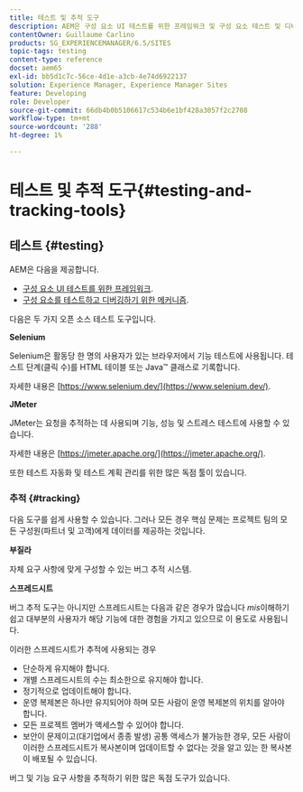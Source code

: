 ```yaml
---
title: 테스트 및 추적 도구
description: AEM은 구성 요소 UI 테스트를 위한 프레임워크 및 구성 요소 테스트 및 디버깅을 위한 메커니즘을 제공합니다
contentOwner: Guillaume Carlino
products: SG_EXPERIENCEMANAGER/6.5/SITES
topic-tags: testing
content-type: reference
docset: aem65
exl-id: bb5d1c7c-56ce-4d1e-a3cb-4e74d6922137
solution: Experience Manager, Experience Manager Sites
feature: Developing
role: Developer
source-git-commit: 66db4b0b5106617c534b6e1bf428a3057f2c2708
workflow-type: tm+mt
source-wordcount: '288'
ht-degree: 1%

---
```


# 테스트 및 추적 도구{#testing-and-tracking-tools}

## 테스트 {#testing}

AEM은 다음을 제공합니다.

* [구성 요소 UI 테스트를 위한 프레임워크](/help/sites-developing/hobbes.md).
* [구성 요소를 테스트하고 디버깅하기 위한 메커니즘](/help/sites-developing/developer-mode.md).

다음은 두 가지 오픈 소스 테스트 도구입니다.

**Selenium**

Selenium은 활동당 한 명의 사용자가 있는 브라우저에서 기능 테스트에 사용됩니다. 테스트 단계(클릭 수)를 HTML 테이블 또는 Java™ 클래스로 기록합니다.

자세한 내용은 [https://www.selenium.dev/](https://www.selenium.dev/).

**JMeter**

JMeter는 요청을 추적하는 데 사용되며 기능, 성능 및 스트레스 테스트에 사용할 수 있습니다.

자세한 내용은 [https://jmeter.apache.org/](https://jmeter.apache.org/).

또한 테스트 자동화 및 테스트 계획 관리를 위한 많은 독점 툴이 있습니다.

### 추적 {#tracking}

다음 도구를 쉽게 사용할 수 있습니다. 그러나 모든 경우 핵심 문제는 프로젝트 팀의 모든 구성원(파트너 및 고객)에게 데이터를 제공하는 것입니다.

**부질라**

자체 요구 사항에 맞게 구성할 수 있는 버그 추적 시스템.

**스프레드시트**

버그 추적 도구는 아니지만 스프레드시트는 다음과 같은 경우가 많습니다 *mis*&#x200B;이해하기 쉽고 대부분의 사용자가 해당 기능에 대한 경험을 가지고 있으므로 이 용도로 사용됩니다.

이러한 스프레드시트가 추적에 사용되는 경우

* 단순하게 유지해야 합니다.
* 개별 스프레드시트의 수는 최소한으로 유지해야 합니다.
* 정기적으로 업데이트해야 합니다.
* 운영 복제본은 하나만 유지되어야 하며 모든 사람이 운영 복제본의 위치를 알아야 합니다.
* 모든 프로젝트 멤버가 액세스할 수 있어야 합니다.
* 보안이 문제이고(대기업에서 종종 발생) 공통 액세스가 불가능한 경우, 모든 사람이 이러한 스프레드시트가 복사본이며 업데이트할 수 없다는 것을 알고 있는 한 복사본이 배포될 수 있습니다.

버그 및 기능 요구 사항을 추적하기 위한 많은 독점 도구가 있습니다.

